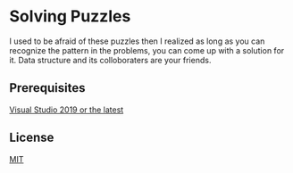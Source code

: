 # Solving Puzzles

I used to be afraid of these puzzles then I realized as long as you can recognize the pattern in the problems, you can come up with a solution for it. Data structure and its colloboraters are your friends. 

## Prerequisites

[Visual Studio 2019 or the latest](https://visualstudio.microsoft.com/downloads/)



## License
[MIT](https://choosealicense.com/licenses/mit/)
